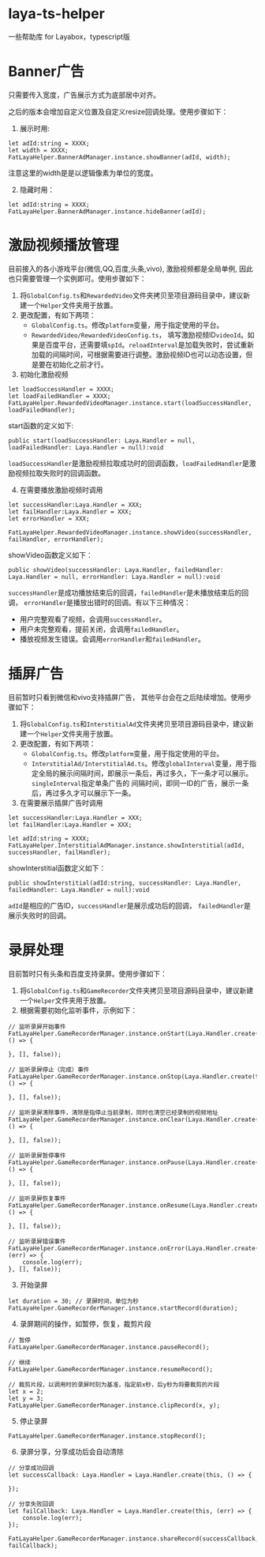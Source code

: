 # laya-ts-helper
一些帮助库 for Layabox，typescript版

# Banner广告
只需要传入宽度，广告展示方式为底部居中对齐。

之后的版本会增加自定义位置及自定义resize回调处理。使用步骤如下：
1. 展示时用:
```
let adId:string = XXXX;
let width = XXXX;
FatLayaHelper.BannerAdManager.instance.showBanner(adId, width);
```

注意这里的width是是以逻辑像素为单位的宽度。

2. 隐藏时用：
```
let adId:string = XXXX;
FatLayaHelper.BannerAdManager.instance.hideBanner(adId);
```

# 激励视频播放管理
目前接入的各小游戏平台(微信,QQ,百度,头条,vivo), 激励视频都是全局单例, 因此也只需要管理一个实例即可。使用步骤如下：
1. 将`GlobalConfig.ts`和`RewardedVideo`文件夹拷贝至项目源码目录中，建议新建一个`Helper`文件夹用于放置。
2. 更改配置，有如下两项：
    * `GlobalConfig.ts`。修改`platform`变量，用于指定使用的平台。
    * `RewardedVideo/RewardedVideoConfig.ts`， 填写激励视频ID`videoId`。如果是百度平台，还需要填`spId`。`reloadInterval`是加载失败时，尝试重新加载的间隔时间，可根据需要进行调整。激励视频ID也可以动态设置，但是要在初始化之前才行。
3. 初始化激励视频
```
let loadSuccessHandler = XXXX;
let loadFailedHandler = XXXX;
FatLayaHelper.RewardedVideoManager.instance.start(loadSuccessHandler, loadFailedHandler);
```

start函数的定义如下:
```
public start(loadSuccessHandler: Laya.Handler = null, loadFailedHandler: Laya.Handler = null):void
```

`loadSuccessHandler`是激励视频拉取成功时的回调函数，`loadFailedHandler`是激励视频拉取失败时的回调函数。

4. 在需要播放激励视频时调用
```
let successHandler:Laya.Handler = XXX;
let failHandler:Laya.Handler = XXX;
let errorHandler = XXX;

FatLayaHelper.RewardedVideoManager.instance.showVideo(successHandler, failHandler, errorHandler);
```

showVideo函数定义如下：
```
public showVideo(successHandler: Laya.Handler, failedHandler: Laya.Handler = null, errorHandler: Laya.Handler = null):void
```

`successHandler`是成功播放结束后的回调，`failedHandler`是未播放结束后的回调， `errorHandler`是播放出错时的回调。有以下三种情况：
* 用户完整观看了视频，会调用`successHandler`。
* 用户未完整观看，提前关闭，会调用`failedHandler`。
* 播放视频发生错误。会调用`errorHandler`和`failedHandler`。

# 插屏广告
目前暂时只看到微信和vivo支持插屏广告， 其他平台会在之后陆续增加。使用步骤如下：
1. 将`GlobalConfig.ts`和`InterstitialAd`文件夹拷贝至项目源码目录中，建议新建一个`Helper`文件夹用于放置。
2. 更改配置，有如下两项：
    * `GlobalConfig.ts`。修改`platform`变量，用于指定使用的平台。
    * `InterstitialAd/InterstitialAd.ts`。修改`globalInterval`变量，用于指定全局的展示间隔时间，即展示一条后，再过多久，下一条才可以展示。`singleInterval`指定单条广告的
    间隔时间，即同一ID的广告，展示一条后，再过多久才可以展示下一条。
3. 在需要展示插屏广告时调用
```
let successHandler:Laya.Handler = XXX;
let failHandler:Laya.Handler = XXX;

let adId:string = XXXX;
FatLayaHelper.InterstitialAdManager.instance.showInterstitial(adId, successHandler, failHandler);
```

showInterstitial函数定义如下：
```
public showInterstitial(adId:string, successHandler: Laya.Handler, failedHandler: Laya.Handler = null):void
```

`adId`是相应的广告ID，`successHandler`是展示成功后的回调， `failedHandler`是展示失败时的回调。

# 录屏处理
目前暂时只有头条和百度支持录屏。使用步骤如下：
1. 将`GlobalConfig.ts`和`GameRecorder`文件夹拷贝至项目源码目录中，建议新建一个`Helper`文件夹用于放置。
2. 根据需要初始化监听事件，示例如下：
```
// 监听录屏开始事件
FatLayaHelper.GameRecorderManager.instance.onStart(Laya.Handler.create(this, () => {
    
}, [], false));

// 监听录屏停止（完成）事件
FatLayaHelper.GameRecorderManager.instance.onStop(Laya.Handler.create(this, () => {
    
}, [], false));

// 监听录屏清除事件，清除是指停止当前录制，同时也清空已经录制的视频地址
FatLayaHelper.GameRecorderManager.instance.onClear(Laya.Handler.create(this, () => {
    
}, [], false));

// 监听录屏暂停事件
FatLayaHelper.GameRecorderManager.instance.onPause(Laya.Handler.create(this, () => {
    
}, [], false));

// 监听录屏恢复事件
FatLayaHelper.GameRecorderManager.instance.onResume(Laya.Handler.create(this, () => {
    
}, [], false));

// 监听录屏错误事件
FatLayaHelper.GameRecorderManager.instance.onError(Laya.Handler.create(this, (err) => {
    console.log(err);
}, [], false));
```

3. 开始录屏
```
let duration = 30; // 录屏时间，单位为秒
FatLayaHelper.GameRecorderManager.instance.startRecord(duration);
```

4. 录屏期间的操作，如暂停，恢复，裁剪片段
```
// 暂停
FatLayaHelper.GameRecorderManager.instance.pauseRecord();

// 继续
FatLayaHelper.GameRecorderManager.instance.resumeRecord();

// 裁剪片段，以调用时的录屏时刻为基准，指定前x秒，后y秒为将要裁剪的片段
let x = 2;
let y = 3;
FatLayaHelper.GameRecorderManager.instance.clipRecord(x, y);
```

5. 停止录屏
```
FatLayaHelper.GameRecorderManager.instance.stopRecord();
```

6. 录屏分享，分享成功后会自动清除
```
// 分享成功回调
let successCallback: Laya.Handler = Laya.Handler.create(this, () => {
    
});

// 分享失败回调
let failCallback: Laya.Handler = Laya.Handler.create(this, (err) => {
    console.log(err);
});

FatLayaHelper.GameRecorderManager.instance.shareRecord(successCallback, failCallback);
```
